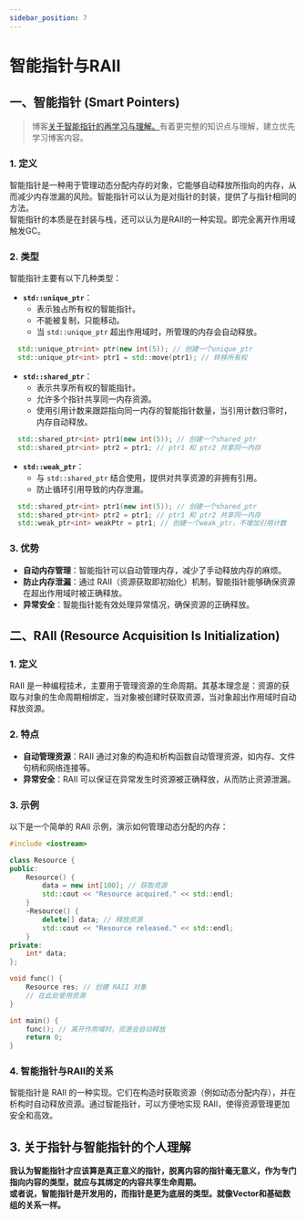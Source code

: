 ```yaml
---
sidebar_position: 7
---
```


# 智能指针与RAII
## 一、智能指针 (Smart Pointers)
> 博客[关于智能指针的再学习与理解。](/blog/智能指针的再学习与理解)有着更完整的知识点与理解，建立优先学习博客内容。

### 1. 定义
智能指针是一种用于管理动态分配内存的对象，它能够自动释放所指向的内存，从而减少内存泄漏的风险。智能指针可以认为是对指针的封装，提供了与指针相同的方法。  
智能指针的本质是在封装与栈，还可以认为是RAII的一种实现。即完全离开作用域触发GC。

### 2. 类型
智能指针主要有以下几种类型：

- **`std::unique_ptr`**：
  - 表示独占所有权的智能指针。
  - 不能被复制，只能移动。
  - 当 `std::unique_ptr` 超出作用域时，所管理的内存会自动释放。
  
```cpp
  std::unique_ptr<int> ptr(new int(5)); // 创建一个unique_ptr
  std::unique_ptr<int> ptr1 = std::move(ptr1); // 转移所有权
```

- **`std::shared_ptr`**：
  - 表示共享所有权的智能指针。
  - 允许多个指针共享同一内存资源。
  - 使用引用计数来跟踪指向同一内存的智能指针数量，当引用计数归零时，内存自动释放。

```cpp
  std::shared_ptr<int> ptr1(new int(5)); // 创建一个shared_ptr
  std::shared_ptr<int> ptr2 = ptr1; // ptr1 和 ptr2 共享同一内存
```

- **`std::weak_ptr`**：
  - 与 `std::shared_ptr` 结合使用，提供对共享资源的非拥有引用。
  - 防止循环引用导致的内存泄漏。

```cpp
  std::shared_ptr<int> ptr1(new int(5)); // 创建一个shared_ptr
  std::shared_ptr<int> ptr2 = ptr1; // ptr1 和 ptr2 共享同一内存
  std::weak_ptr<int> weakPtr = ptr1; // 创建一个weak_ptr，不增加引用计数
```

### 3. 优势
- **自动内存管理**：智能指针可以自动管理内存，减少了手动释放内存的麻烦。
- **防止内存泄漏**：通过 RAII（资源获取即初始化）机制，智能指针能够确保资源在超出作用域时被正确释放。
- **异常安全**：智能指针能有效处理异常情况，确保资源的正确释放。

## 二、RAII (Resource Acquisition Is Initialization)

### 1. 定义
RAII 是一种编程技术，主要用于管理资源的生命周期。其基本理念是：资源的获取与对象的生命周期相绑定，当对象被创建时获取资源，当对象超出作用域时自动释放资源。

### 2. 特点
- **自动管理资源**：RAII 通过对象的构造和析构函数自动管理资源，如内存、文件句柄和网络连接等。
- **异常安全**：RAII 可以保证在异常发生时资源被正确释放，从而防止资源泄漏。
  
### 3. 示例
以下是一个简单的 RAII 示例，演示如何管理动态分配的内存：

```cpp
#include <iostream>

class Resource {
public:
    Resource() {
        data = new int[100]; // 获取资源
        std::cout << "Resource acquired." << std::endl;
    }
    ~Resource() {
        delete[] data; // 释放资源
        std::cout << "Resource released." << std::endl;
    }
private:
    int* data;
};

void func() {
    Resource res; // 创建 RAII 对象
    // 在此处使用资源
}

int main() {
    func(); // 离开作用域时，资源会自动释放
    return 0;
}
```

### 4. 智能指针与RAII的关系
智能指针是 RAII 的一种实现。它们在构造时获取资源（例如动态分配内存），并在析构时自动释放资源。通过智能指针，可以方便地实现 RAII，使得资源管理更加安全和高效。

## 3. 关于指针与智能指针的个人理解
**我认为智能指针才应该算是真正意义的指针，脱离内容的指针毫无意义，作为专门指向内容的类型，就应与其绑定的内容共享生命周期。**   
**或者说，智能指针是开发用的，而指针是更为底层的类型。就像Vector和基础数组的关系一样。**